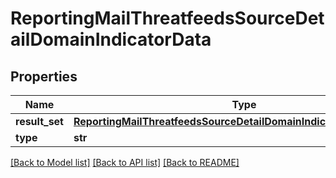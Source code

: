 # ReportingMailThreatfeedsSourceDetailDomainIndicatorData

## Properties
Name | Type | Description | Notes
------------ | ------------- | ------------- | -------------
**result_set** | [**ReportingMailThreatfeedsSourceDetailDomainIndicatorDataResultSet**](ReportingMailThreatfeedsSourceDetailDomainIndicatorDataResultSet.md) |  | [optional] 
**type** | **str** |  | [optional] 

[[Back to Model list]](../README.md#documentation-for-models) [[Back to API list]](../README.md#documentation-for-api-endpoints) [[Back to README]](../README.md)


